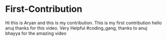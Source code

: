 # First-Contribution
Hi this is Aryan and this is my contribution.
This is my first contribution
hello anuj thanks for this video. Very Helpful
#coding_gang, thanks to anuj bhayya for the amazing video
